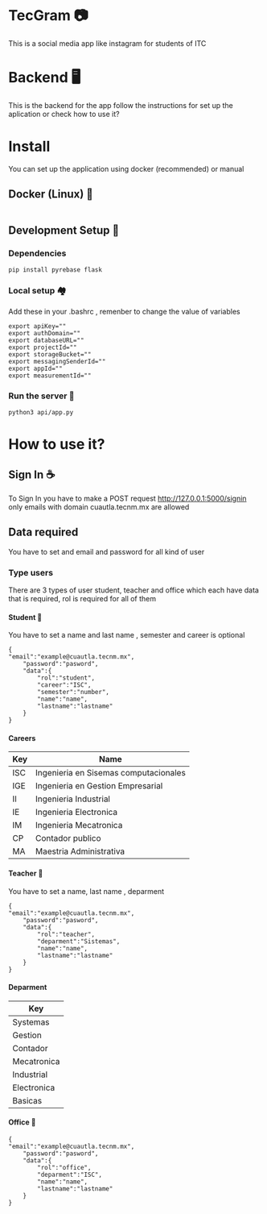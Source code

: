 # TecGram 📷
This is a social media app like instagram for students of ITC
# Backend 🖥️
This is the backend for the app follow the instructions for set up the aplication or check how to use it?
# Install
You can set up the application using docker (recommended) or manual
## Docker (Linux) 🐳
```
```
## Development Setup 🐧
### Dependencies
```
pip install pyrebase flask
```
### Local setup 🏘️
Add these in your .bashrc , remenber to change the value of variables
```
export apiKey=""
export authDomain=""
export databaseURL=""
export projectId=""
export storageBucket=""
export messagingSenderId=""
export appId=""
export measurementId=""

```
### Run the server 🏃
```
python3 api/app.py
```
# How to use it?
## Sign In ☕
To Sign In you have to make a POST request  http://127.0.0.1:5000/signin only emails with domain cuautla.tecnm.mx are allowed
## Data required
You have to set and email and password for all kind of user
### Type users
There are 3 types of user student, teacher and office which each have data that is required, rol is required for all of them
#### Student 👧
You have to set a name and last name , semester and career is optional
```
{
"email":"example@cuautla.tecnm.mx",
	"password":"pasword",
	"data":{
		"rol":"student",
		"career":"ISC",
		"semester":"number",
		"name":"name",
		"lastname":"lastname"
	}
}
```
#### Careers

| Key                  | Name                                              |
| -------------------- | ---------------------------------                   |
| ISC                  | Ingenieria en Sisemas computacionales               |
| IGE            | Ingenieria en Gestion Empresarial              |
| II            |Ingenieria Industrial            |
| IE               | Ingenieria Electronica               |
| IM               | Ingenieria Mecatronica               |
| CP              | Contador publico           |
| MA              | Maestria Administrativa            |  

#### Teacher 🧔
You have to set a name, last name , deparment
```
{
"email":"example@cuautla.tecnm.mx",
	"password":"pasword",
	"data":{
		"rol":"teacher",
		"deparment":"Sistemas",
		"name":"name",
		"lastname":"lastname"
	}
}

```
#### Deparment
| Key                  | 
| -------------------- | 
| Systemas            | 
| Gestion            |
| Contador               | 
| Mecatronica         |
| Industrial              | 
| Electronica              |
| Basicas              |
#### Office 🏢
```
{
"email":"example@cuautla.tecnm.mx",
	"password":"pasword",
	"data":{
		"rol":"office",
		"deparment":"ISC",
		"name":"name",
		"lastname":"lastname"
	}
}
```
